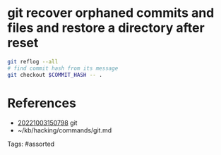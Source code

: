 # git recover orphaned commits and files and restore a directory after reset
```bash
git reflog --all
# find commit hash from its message
git checkout $COMMIT_HASH -- .
```

# References
- [20221003150798](/zet/20221003150798/) git
- ~/kb/hacking/commands/git.md

Tags:
    #assorted

